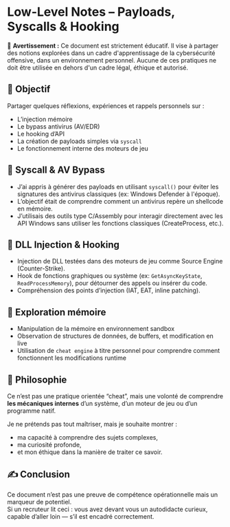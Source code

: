 # Low-Level Notes – Payloads, Syscalls & Hooking

🛑 **Avertissement :** Ce document est strictement éducatif. Il vise à partager des notions explorées dans un cadre d'apprentissage de la cybersécurité offensive, dans un environnement personnel. Aucune de ces pratiques ne doit être utilisée en dehors d'un cadre légal, éthique et autorisé.

## 🧠 Objectif

Partager quelques réflexions, expériences et rappels personnels sur :
- L’injection mémoire
- Le bypass antivirus (AV/EDR)
- Le hooking d’API
- La création de payloads simples via `syscall`
- Le fonctionnement interne des moteurs de jeu

## 🔹 Syscall & AV Bypass

- J’ai appris à générer des payloads en utilisant `syscall()` pour éviter les signatures des antivirus classiques (ex: Windows Defender à l'époque).
- L’objectif était de comprendre comment un antivirus repère un shellcode en mémoire.
- J’utilisais des outils type C/Assembly pour interagir directement avec les API Windows sans utiliser les fonctions classiques (CreateProcess, etc.).

## 🔹 DLL Injection & Hooking

- Injection de DLL testées dans des moteurs de jeu comme Source Engine (Counter-Strike).
- Hook de fonctions graphiques ou système (ex: `GetAsyncKeyState`, `ReadProcessMemory`), pour détourner des appels ou insérer du code.
- Compréhension des points d’injection (IAT, EAT, inline patching).

## 🔹 Exploration mémoire

- Manipulation de la mémoire en environnement sandbox
- Observation de structures de données, de buffers, et modification en live
- Utilisation de `cheat engine` à titre personnel pour comprendre comment fonctionnent les modifications runtime

## 🔹 Philosophie

Ce n’est pas une pratique orientée “cheat”, mais une volonté de comprendre **les mécaniques internes** d’un système, d’un moteur de jeu ou d’un programme natif.

Je ne prétends pas tout maîtriser, mais je souhaite montrer :
- ma capacité à comprendre des sujets complexes,
- ma curiosité profonde,
- et mon éthique dans la manière de traiter ce savoir.

## ✍️ Conclusion

Ce document n’est pas une preuve de compétence opérationnelle mais un marqueur de potentiel.  
Si un recruteur lit ceci : vous avez devant vous un autodidacte curieux, capable d’aller loin — s’il est encadré correctement.

